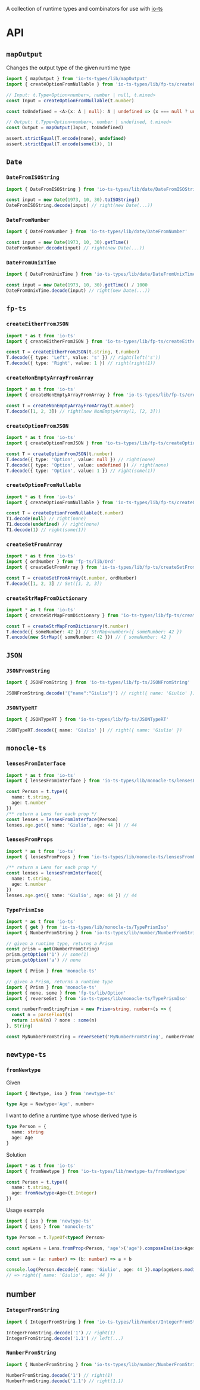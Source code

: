A collection of runtime types and combinators for use with [io-ts](https://github.com/gcanti/io-ts)

# API

## `mapOutput`

Changes the output type of the given runtime type

```ts
import { mapOutput } from 'io-ts-types/lib/mapOutput'
import { createOptionFromNullable } from 'io-ts-types/lib/fp-ts/createOptionFromNullable'

// Input: t.Type<Option<number>, number | null, t.mixed>
const Input = createOptionFromNullable(t.number)

const toUndefined = <A>(x: A | null): A | undefined => (x === null ? undefined : x)

// Output: t.Type<Option<number>, number | undefined, t.mixed>
const Output = mapOutput(Input, toUndefined)

assert.strictEqual(T.encode(none), undefined)
assert.strictEqual(T.encode(some(1)), 1)
```

## `Date`

### `DateFromISOString`

```ts
import { DateFromISOString } from 'io-ts-types/lib/date/DateFromISOString'

const input = new Date(1973, 10, 30).toISOString()
DateFromISOString.decode(input) // right(new Date(...))
```

### `DateFromNumber`

```ts
import { DateFromNumber } from 'io-ts-types/lib/date/DateFromNumber'

const input = new Date(1973, 10, 30).getTime()
DateFromNumber.decode(input) // right(new Date(...))
```

### `DateFromUnixTime`

```ts
import { DateFromUnixTime } from 'io-ts-types/lib/date/DateFromUnixTime'

const input = new Date(1973, 10, 30).getTime() / 1000
DateFromUnixTime.decode(input) // right(new Date(...))
```

## `fp-ts`

### `createEitherFromJSON`

```ts
import * as t from 'io-ts'
import { createEitherFromJSON } from 'io-ts-types/lib/fp-ts/createEitherFromJSON'

const T = createEitherFromJSON(t.string, t.number)
T.decode({ type: 'Left', value: 's' }) // right(left('s'))
T.decode({ type: 'Right', value: 1 }) // right(right(1))
```

### `createNonEmptyArrayFromArray`

```ts
import * as t from 'io-ts'
import { createNonEmptyArrayFromArray } from 'io-ts-types/lib/fp-ts/createNonEmptyArrayFromArray'

const T = createNonEmptyArrayFromArray(t.number)
T.decode([1, 2, 3]) // right(new NonEmptyArray(1, [2, 3]))
```

### `createOptionFromJSON`

```ts
import * as t from 'io-ts'
import { createOptionFromJSON } from 'io-ts-types/lib/fp-ts/createOptionFromJSON'

const T = createOptionFromJSON(t.number)
T.decode({ type: 'Option', value: null }) // right(none)
T.decode({ type: 'Option', value: undefined }) // right(none)
T.decode({ type: 'Option', value: 1 }) // right(some(1))
```

### `createOptionFromNullable`

```ts
import * as t from 'io-ts'
import { createOptionFromNullable } from 'io-ts-types/lib/fp-ts/createOptionFromNullable'

const T = createOptionFromNullable(t.number)
T1.decode(null) // right(none)
T1.decode(undefined) // right(none)
T1.decode(1) // right(some(1))
```

### `createSetFromArray`

```ts
import * as t from 'io-ts'
import { ordNumber } from 'fp-ts/lib/Ord'
import { createSetFromArray } from 'io-ts-types/lib/fp-ts/createSetFromArray'

const T = createSetFromArray(t.number, ordNumber)
T.decode([1, 2, 3] // Set([1, 2, 3])
```

### `createStrMapFromDictionary`

```ts
import * as t from 'io-ts'
import { createStrMapFromDictionary } from 'io-ts-types/lib/fp-ts/createStrMapFromDictionary'

const T = createStrMapFromDictionary(t.number)
T.decode({ someNumber: 42 }) // StrMap<number>({ someNumber: 42 })
T.encode(new StrMap({ someNumber: 42 })) // { someNumber: 42 }
```

## `JSON`

### `JSONFromString`

```ts
import { JSONFromString } from 'io-ts-types/lib/fp-ts/JSONFromString'

JSONFromString.decode('{"name":"Giulio"}') // right({ name: 'Giulio' })
```

### `JSONTypeRT`

```ts
import { JSONTypeRT } from 'io-ts-types/lib/fp-ts/JSONTypeRT'

JSONTypeRT.decode({ name: 'Giulio' }) // right({ name: 'Giulio' })
```

## `monocle-ts`

### `lensesFromInterface`

```ts
import * as t from 'io-ts'
import { lensesFromInterface } from 'io-ts-types/lib/monocle-ts/lensesFromInterface'

const Person = t.type({
  name: t.string,
  age: t.number
})
/** return a Lens for each prop */
const lenses = lensesFromInterface(Person)
lenses.age.get({ name: 'Giulio', age: 44 }) // 44
```

### `lensesFromProps`

```ts
import * as t from 'io-ts'
import { lensesFromProps } from 'io-ts-types/lib/monocle-ts/lensesFromProps'

/** return a Lens for each prop */
const lenses = lensesFromInterface({
  name: t.string,
  age: t.number
})
lenses.age.get({ name: 'Giulio', age: 44 }) // 44
```

### `TypePrismIso`

```ts
import * as t from 'io-ts'
import { get } from 'io-ts-types/lib/monocle-ts/TypePrismIso'
import { NumberFromString } from 'io-ts-types/lib/number/NumberFromString'

// given a runtime type, returns a Prism
const prism = get(NumberFromString)
prism.getOption('1') // some(1)
prism.getOption('a') // none

import { Prism } from 'monocle-ts'

// given a Prism, returns a runtime type
import { Prism } from 'monocle-ts'
import { none, some } from 'fp-ts/lib/Option'
import { reverseGet } from 'io-ts-types/lib/monocle-ts/TypePrismIso'

const numberFromStringPrism = new Prism<string, number>(s => {
  const n = parseFloat(s)
  return isNaN(n) ? none : some(n)
}, String)

const MyNumberFromString = reverseGet('MyNumberFromString', numberFromStringPrism, t.number.is)
```

## `newtype-ts`

### `fromNewtype`

Given

```ts
import { Newtype, iso } from 'newtype-ts'

type Age = Newtype<'Age', number>
```

I want to define a runtime type whose derived type is

```ts
type Person = {
  name: string
  age: Age
}
```

Solution

```ts
import * as t from 'io-ts'
import { fromNewtype } from 'io-ts-types/lib/newtype-ts/fromNewtype'

const Person = t.type({
  name: t.string,
  age: fromNewtype<Age>(t.Integer)
})
```

Usage example

```ts
import { iso } from 'newtype-ts'
import { Lens } from 'monocle-ts'

type Person = t.TypeOf<typeof Person>

const ageLens = Lens.fromProp<Person, 'age'>('age').composeIso(iso<Age>())

const sum = (a: number) => (b: number) => a + b

console.log(Person.decode({ name: 'Giulio', age: 44 }).map(ageLens.modify(sum(1))))
// => right({ name: 'Giulio', age: 44 })
```

## number

### `IntegerFromString`

```ts
import { IntegerFromString } from 'io-ts-types/lib/number/IntegerFromString'

IntegerFromString.decode('1') // right(1)
IntegerFromString.decode('1.1') // left(...)
```

### `NumberFromString`

```ts
import { NumberFromString } from 'io-ts-types/lib/number/NumberFromString'

NumberFromString.decode('1') // right(1)
NumberFromString.decode('1.1') // right(1.1)
```
